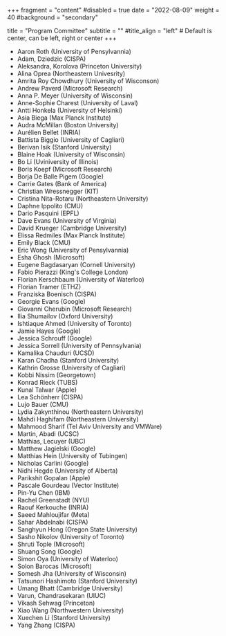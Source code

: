 +++
fragment = "content"
#disabled = true
date = "2022-08-09"
weight = 40
#background = "secondary"

title = "Program Committee"
subtitle = ""
#title_align = "left" # Default is center, can be left,  right or center
+++

* Aaron Roth (University of Pensylvannia)
* Adam, Dziedzic (CISPA)
* Aleksandra, Korolova (Princeton University)
* Alina Oprea (Northeastern Univesrity)
* Amrita Roy Chowdhury (University of Wisconson)
* Andrew Paverd (Microsoft Research)
* Anna P. Meyer (University of Wisconsin)
* Anne-Sophie Charest (University of Laval)
* Antti Honkela (University of Helsinki)
* Asia Biega (Max Planck Institute)
* Audra McMillan (Boston University)
* Aurélien Bellet (INRIA)
* Battista Biggio (University of Cagliari)
* Berivan Isik (Stanford University)
* Blaine Hoak (University of Wisconsin)
* Bo Li (Uviniversity of Illinois)
* Boris Koepf (Microsoft Research)
* Borja De Balle Pigem (Google)
* Carrie Gates (Bank of America)
* Christian Wressnegger (KIT)
* Cristina Nita-Rotaru (Northeastern University)
* Daphne Ippolito (CMU)
* Dario Pasquini (EPFL)
* Dave Evans (University of Virginia)
* David Krueger  (Cambridge University)
* Elissa Redmiles (Max Planck Institute)
* Emily Black (CMU)
* Eric Wong (University of Pensylvannia)
* Esha Ghosh  (Microsoft)
* Eugene Bagdasaryan (Cornell University)
* Fabio Pierazzi (King's College London)
* Florian Kerschbaum (University of Waterloo)
* Florian Tramer (ETHZ)
* Franziska Boenisch (CISPA)
* Georgie Evans (Google)
* Giovanni  Cherubin (Microsoft Research)
* Ilia Shumailov (Oxford University)
* Ishtiaque Ahmed (University of Toronto)
* Jamie Hayes (Google)
* Jessica Schrouff (Google)
* Jessica Sorrell (University of Pennsylvania)
* Kamalika Chauduri (UCSD)
* Karan Chadha (Stanford University)
* Kathrin Grosse (University of Cagliari)
* Kobbi Nissim (Georgetown)
* Konrad Rieck (TUBS)
* Kunal Talwar (Apple)
* Lea Schönherr (CISPA)
* Lujo Bauer (CMU)
* Lydia Zakynthinou (Northeastern University)
* Mahdi Haghifam (Northeastern University)
* Mahmood Sharif (Tel Aviv University and VMWare)
* Martin, Abadi (UCSC)
* Mathias, Lecuyer (UBC)
* Matthew Jagielski (Google)
* Matthias Hein (University of Tubingen)
* Nicholas Carlini (Google)
* Nidhi Hegde (University of Alberta)
* Parikshit Gopalan (Apple)
* Pascale Gourdeau (Vector Institute)
* Pin-Yu Chen (IBM)
* Rachel Greenstadt (NYU)
* Raouf Kerkouche (INRIA)
* Saeed Mahloujifar (Meta)
* Sahar Abdelnabi (CISPA)
* Sanghyun Hong (Oregon State University)
* Sasho Nikolov (University of Toronto)
* Shruti Tople (Microsoft)
* Shuang Song (Google)
* Simon Oya (University of Waterloo)
* Solon Barocas (Microsoft)
* Somesh Jha (University of Wisconsin)
* Tatsunori Hashimoto (Stanford University)
* Umang Bhatt (Cambridge University)
* Varun, Chandrasekaran (UIUC)
* Vikash Sehwag (Princeton)
* Xiao Wang (Northwestern University)
* Xuechen Li (Stanford University)
* Yang Zhang  (CISPA)
